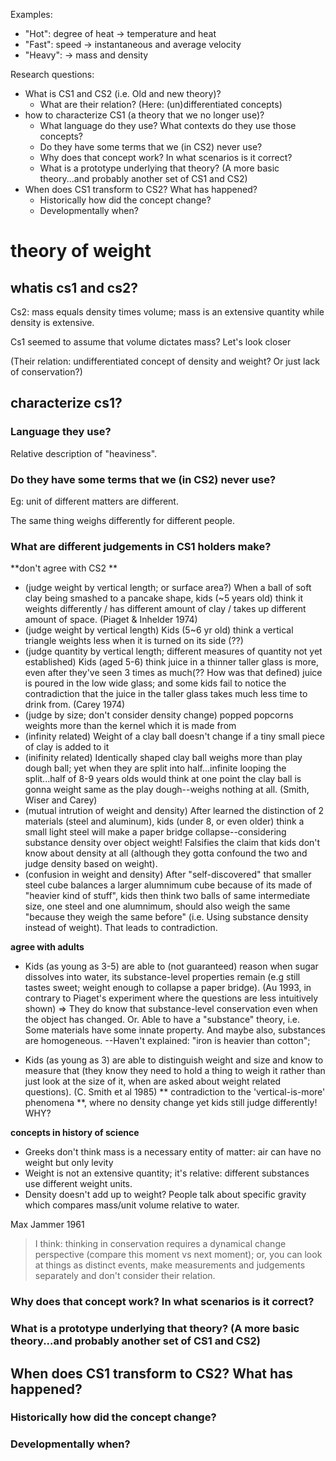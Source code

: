 Examples:
+ "Hot": degree of heat -> temperature and heat
+ "Fast": speed -> instantaneous and average velocity
+ "Heavy": -> mass and density

Research questions:
+ What is CS1 and CS2 (i.e. Old and new theory)?
    + What are their relation? (Here: (un)differentiated concepts)
+ how to characterize CS1 (a theory that we no longer use)?
    + What language do they use? What contexts do they use those concepts?
    + Do they have some terms that we (in CS2) never use?
    + Why does that concept work? In what scenarios is it correct?
    + What is a prototype underlying that theory? (A more basic theory...and probably another set of CS1 and CS2)
+ When does CS1 transform to CS2? What has happened?
    + Historically how did the concept change?
    + Developmentally when?

# theory of weight
##  whatis cs1 and cs2?

Cs2: mass equals density times volume; mass is an extensive quantity while density is extensive.

Cs1 seemed to assume that volume dictates mass? Let's look closer

(Their relation: undifferentiated concept of density and weight? Or just lack of conservation?)

## characterize cs1?
### Language they use?
Relative description of "heaviness".

### Do they have some terms that we (in CS2) never use?
 
Eg: unit of different matters are different.

The same thing weighs differently for different people.
### What are different judgements in CS1 holders make?
**don't agree with CS2 **
+ (judge weight by vertical length; or surface area?) When a ball of soft clay being smashed to a pancake shape, kids (~5 years old) think it weights differently / has different amount of clay / takes up different amount of space. (Piaget & Inhelder 1974)
+ (judge weight by vertical length) Kids (5~6 yr old) think a vertical triangle weights less when it is turned on its side (??)
+ (judge quantity by vertical length; different measures of quantity not yet established) Kids (aged 5-6) think juice in a thinner taller glass is more, even after they've seen 3 times as much(?? How was that defined) juice is poured in the low wide glass; and some kids fail to notice the contradiction that the juice in the taller glass takes much less time to drink from. (Carey 1974)
+ (judge by size; don't consider density change) popped popcorns weights more than the kernel which it is made from
+ (infinity related) Weight of a clay ball doesn't change if a tiny small piece of clay is added to it
+ (inifinity related) Identically shaped clay ball weighs more than play dough ball; yet when they are split into half...infinite looping the split...half of 8-9 years olds would think at one point the clay ball is gonna weight same as the play dough--weighs nothing at all. (Smith, Wiser and Carey)
+ (mutual intrution of weight and density) After learned the distinction of 2 materials (steel and aluminum), kids (under 8, or even older) think a small light steel will make a paper bridge collapse--considering substance density over object weight! Falsifies the claim that kids don't know about density at all (although they gotta confound the two and judge density based on weight).
+ (confusion in weight and density) After "self-discovered" that smaller steel cube balances a larger alumnimum cube because of its made of "heavier kind of stuff", kids then think two balls of same intermediate size, one steel and one alumnimum, should also weigh the same "because they weigh the same before" (i.e. Using substance density instead of weight). That leads to contradiction.

**agree with adults**
+ Kids (as young as 3-5) are able to (not guaranteed) reason when sugar dissolves into water, its substance-level properties remain (e.g still tastes sweet; weight enough to collapse a paper bridge). (Au 1993, in contrary to Piaget's experiment where the questions are less intuitively shown) => They do know that substance-level conservation even when the object has changed.
Or. Able to have a "substance" theory, i.e. Some materials have some innate property. And maybe also, substances are homogeneous.
--Haven't explained: "iron is heavier than cotton"; 

+ Kids (as young as 3) are able to distinguish weight and size and know to measure that (they know they need to hold a thing to weigh it rather than just look at the size of it, when are asked about weight related questions). (C. Smith et al 1985)
** contradiction to the 'vertical-is-more' phenomena **, where no density change yet kids still judge differently! WHY?

**concepts in history of science**
+ Greeks don't think mass is a necessary entity of matter: air can have no weight but only levity
+ Weight is not an extensive quantity; it's relative: different substances use different weight units.
+ Density doesn't add up to weight? People talk about specific gravity which compares mass/unit volume relative to water.

Max Jammer 1961

> I think: thinking in conservation requires a dynamical change perspective (compare this moment vs next moment); or, you can look at things as distinct events, make measurements and judgements separately and don't consider their relation.

### Why does that concept work? In what scenarios is it correct?
### What is a prototype underlying that theory? (A more basic theory...and probably another set of CS1 and CS2)

## When does CS1 transform to CS2? What has happened?
### Historically how did the concept change?
### Developmentally when?

